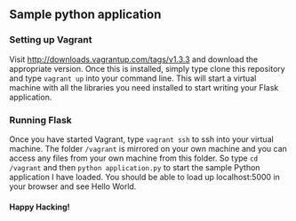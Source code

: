 ## Sample python application

### Setting up Vagrant

Visit http://downloads.vagrantup.com/tags/v1.3.3 and download the appropriate
version. Once this is installed, simply type clone this repository and  type
`vagrant up` into your command line.  This will start a virtual machine with
all the libraries you need installed to start writing your Flask application.

### Running Flask

Once you have started Vagrant, type `vagrant ssh` to ssh into your virtual
machine.  The folder `/vagrant` is mirrored on your own machine and you can
access any files from your  own machine from this folder.  So type
`cd /vagrant` and then `python application.py` to start the sample Python
application I have loaded.  You should be able to load up localhost:5000 in
your browser and see Hello World.

#### Happy Hacking!
